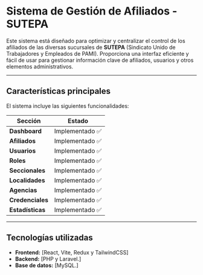# Sistema de Gestión de Afiliados - SUTEPA

Este sistema está diseñado para optimizar y centralizar el control de los afiliados de las diversas sucursales de **SUTEPA** (Sindicato Unido de Trabajadores y Empleados de PAMI). Proporciona una interfaz eficiente y fácil de usar para gestionar información clave de afiliados, usuarios y otros elementos administrativos.

---

## Características principales

El sistema incluye las siguientes funcionalidades:

| **Sección**      | **Estado**  |
| ---------------- | ----------- |
| **Dashboard**    | Implementado ✅ |
| **Afiliados**    | Implementado ✅ |
| **Usuarios**     | Implementado ✅ |
| **Roles**        | Implementado ✅ |
| **Seccionales**  | Implementado ✅ |
| **Localidades**  | Implementado ✅ |
| **Agencias**     | Implementado ✅ |
| **Credenciales** | Implementado ✅ |
| **Estadísticas** | Implementado ✅ |

---

## Tecnologías utilizadas

- **Frontend:** [React, Vite, Redux y TailwindCSS]
- **Backend:** [PHP y Laravel.]
- **Base de datos:** [MySQL.]